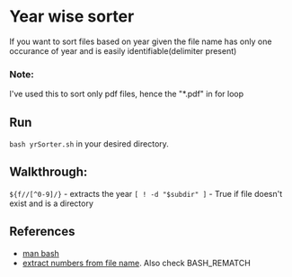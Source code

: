 # Year wise sorter

If you want to sort files based on year given the file name has only one occurance of year and is easily identifiable(delimiter present)

### Note:
I've used this to sort only pdf files, hence the "*.pdf" in for loop

## Run
``` bash yrSorter.sh ``` in your desired directory.

## Walkthrough:

``` ${f//[^0-9]/} ``` - extracts the year
``` [ ! -d "$subdir" ] ``` - True if file doesn't exist and is a directory


## References

- [man bash](https://man7.org/linux/man-pages/man1/bash.1.html)
- [extract numbers from file name](https://stackoverflow.com/a/13248193). Also check BASH_REMATCH